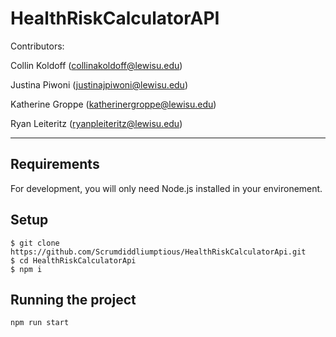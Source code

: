 # HealthRiskCalculatorAPI

Contributors:

Collin Koldoff (collinakoldoff@lewisu.edu)

Justina Piwoni (justinajpiwoni@lewisu.edu)

Katherine Groppe (katherinergroppe@lewisu.edu)

Ryan Leiteritz (ryanpleiteritz@lewisu.edu)

---
## Requirements

For development, you will only need Node.js installed in your environement.

## Setup

    $ git clone https://github.com/Scrumdiddliumptious/HealthRiskCalculatorApi.git
    $ cd HealthRiskCalculatorApi
    $ npm i

## Running the project

    npm run start
